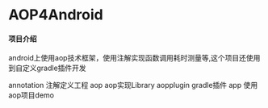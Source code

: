 # AOP4Android

#### 项目介绍
android上使用aop技术框架，使用注解实现函数调用耗时测量等,这个项目还使用到自定义gradle插件开发

annotation 注解定义工程 
aop aop实现Library
aopplugin gradle插件
app 使用aop项目demo
